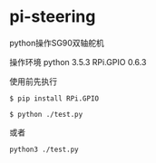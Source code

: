 # pi-steering
python操作SG90双轴舵机

操作环境
python 3.5.3
RPi.GPIO 0.6.3

使用前先执行
```
$ pip install RPi.GPIO
```

```
$ python ./test.py
```
或者
```
python3 ./test.py
```
